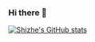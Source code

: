 ### Hi there 👋

[![Shizhe's GitHub stats](https://github-readme-stats.vercel.app/api?username=cshizhe)](https://github.com/cshizhe/github-readme-stats)

<!--
**cshizhe/cshizhe** is a ✨ _special_ ✨ repository because its `README.md` (this file) appears on your GitHub profile.

Here are some ideas to get you started:

- 🔭 I’m currently working on ...
- 🌱 I’m currently learning ...
- 👯 I’m looking to collaborate on ...
- 🤔 I’m looking for help with ...
- 💬 Ask me about ...
- 📫 How to reach me: ...
- 😄 Pronouns: ...
- ⚡ Fun fact: ...
-->
